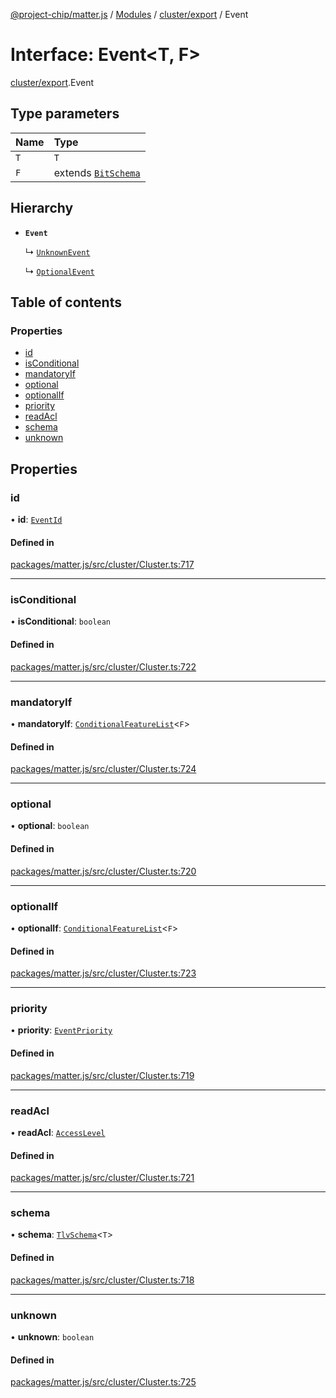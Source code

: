 [@project-chip/matter.js](../README.md) / [Modules](../modules.md) / [cluster/export](../modules/cluster_export.md) / Event

# Interface: Event\<T, F\>

[cluster/export](../modules/cluster_export.md).Event

## Type parameters

| Name | Type |
| :------ | :------ |
| `T` | `T` |
| `F` | extends [`BitSchema`](../modules/schema_export.md#bitschema) |

## Hierarchy

- **`Event`**

  ↳ [`UnknownEvent`](cluster_export.UnknownEvent.md)

  ↳ [`OptionalEvent`](cluster_export.OptionalEvent.md)

## Table of contents

### Properties

- [id](cluster_export.Event.md#id)
- [isConditional](cluster_export.Event.md#isconditional)
- [mandatoryIf](cluster_export.Event.md#mandatoryif)
- [optional](cluster_export.Event.md#optional)
- [optionalIf](cluster_export.Event.md#optionalif)
- [priority](cluster_export.Event.md#priority)
- [readAcl](cluster_export.Event.md#readacl)
- [schema](cluster_export.Event.md#schema)
- [unknown](cluster_export.Event.md#unknown)

## Properties

### id

• **id**: [`EventId`](../modules/datatype_export.md#eventid)

#### Defined in

[packages/matter.js/src/cluster/Cluster.ts:717](https://github.com/project-chip/matter.js/blob/6d3b6a5d957d88a9231d6ecab4bb41f8133112be/packages/matter.js/src/cluster/Cluster.ts#L717)

___

### isConditional

• **isConditional**: `boolean`

#### Defined in

[packages/matter.js/src/cluster/Cluster.ts:722](https://github.com/project-chip/matter.js/blob/6d3b6a5d957d88a9231d6ecab4bb41f8133112be/packages/matter.js/src/cluster/Cluster.ts#L722)

___

### mandatoryIf

• **mandatoryIf**: [`ConditionalFeatureList`](../modules/cluster_export.md#conditionalfeaturelist)\<`F`\>

#### Defined in

[packages/matter.js/src/cluster/Cluster.ts:724](https://github.com/project-chip/matter.js/blob/6d3b6a5d957d88a9231d6ecab4bb41f8133112be/packages/matter.js/src/cluster/Cluster.ts#L724)

___

### optional

• **optional**: `boolean`

#### Defined in

[packages/matter.js/src/cluster/Cluster.ts:720](https://github.com/project-chip/matter.js/blob/6d3b6a5d957d88a9231d6ecab4bb41f8133112be/packages/matter.js/src/cluster/Cluster.ts#L720)

___

### optionalIf

• **optionalIf**: [`ConditionalFeatureList`](../modules/cluster_export.md#conditionalfeaturelist)\<`F`\>

#### Defined in

[packages/matter.js/src/cluster/Cluster.ts:723](https://github.com/project-chip/matter.js/blob/6d3b6a5d957d88a9231d6ecab4bb41f8133112be/packages/matter.js/src/cluster/Cluster.ts#L723)

___

### priority

• **priority**: [`EventPriority`](../enums/cluster_export.EventPriority.md)

#### Defined in

[packages/matter.js/src/cluster/Cluster.ts:719](https://github.com/project-chip/matter.js/blob/6d3b6a5d957d88a9231d6ecab4bb41f8133112be/packages/matter.js/src/cluster/Cluster.ts#L719)

___

### readAcl

• **readAcl**: [`AccessLevel`](../enums/cluster_export.AccessLevel.md)

#### Defined in

[packages/matter.js/src/cluster/Cluster.ts:721](https://github.com/project-chip/matter.js/blob/6d3b6a5d957d88a9231d6ecab4bb41f8133112be/packages/matter.js/src/cluster/Cluster.ts#L721)

___

### schema

• **schema**: [`TlvSchema`](../classes/tlv_export.TlvSchema.md)\<`T`\>

#### Defined in

[packages/matter.js/src/cluster/Cluster.ts:718](https://github.com/project-chip/matter.js/blob/6d3b6a5d957d88a9231d6ecab4bb41f8133112be/packages/matter.js/src/cluster/Cluster.ts#L718)

___

### unknown

• **unknown**: `boolean`

#### Defined in

[packages/matter.js/src/cluster/Cluster.ts:725](https://github.com/project-chip/matter.js/blob/6d3b6a5d957d88a9231d6ecab4bb41f8133112be/packages/matter.js/src/cluster/Cluster.ts#L725)
